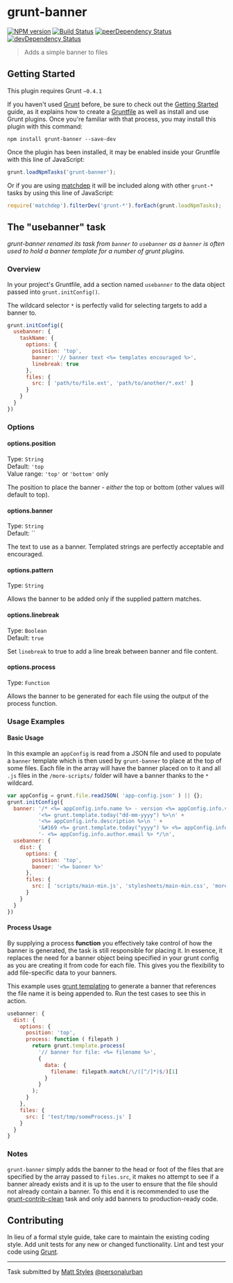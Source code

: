 # grunt-banner

[![NPM version](https://img.shields.io/npm/v/grunt-banner.svg?style=flat)](https://www.npmjs.com/package/grunt-banner)
[![Build Status](https://img.shields.io/travis/mattstyles/grunt-banner/master.svg?style=flat)](https://travis-ci.org/mattstyles/grunt-banner)
[![peerDependency Status](https://img.shields.io/david/peer/mattstyles/grunt-banner.svg?style=flat)](https://david-dm.org/mattstyles/grunt-banner#info=peerDependencies)
[![devDependency Status](https://img.shields.io/david/dev/mattstyles/grunt-banner.svg?style=flat)](https://david-dm.org/mattstyles/grunt-banner#info=devDependencies)

> Adds a simple banner to files


## Getting Started
This plugin requires Grunt `~0.4.1`

If you haven't used [Grunt](http://gruntjs.com/) before, be sure to check out the [Getting Started](http://gruntjs.com/getting-started) guide, as it explains how to create a [Gruntfile](http://gruntjs.com/sample-gruntfile) as well as install and use Grunt plugins. Once you're familiar with that process, you may install this plugin with this command:

```shell
npm install grunt-banner --save-dev
```

Once the plugin has been installed, it may be enabled inside your Gruntfile with this line of JavaScript:

```js
grunt.loadNpmTasks('grunt-banner');
```

Or if you are using [matchdep](https://github.com/tkellen/node-matchdep) it will be included along with other `grunt-*` tasks by using this line of JavaScript:

```js
require('matchdep').filterDev('grunt-*').forEach(grunt.loadNpmTasks);
```


## The "usebanner" task

*grunt-banner renamed its task from `banner` to `usebanner` as a `banner` is often used to hold a banner template for a number of grunt plugins.*


### Overview

In your project's Gruntfile, add a section named `usebanner` to the data object passed into `grunt.initConfig()`.

The wildcard selector `*` is perfectly valid for selecting targets to add a banner to.

```js
grunt.initConfig({
  usebanner: {
    taskName: {
      options: {
        position: 'top',
        banner: '// banner text <%= templates encouraged %>',
        linebreak: true
      },
      files: {
        src: [ 'path/to/file.ext', 'path/to/another/*.ext' ]
      }
    }
  }
})
```


### Options

#### options.position
Type: `String`  
Default: `'top`  
Value range: `'top'` or `'bottom'` only

The position to place the banner - *either* the top or bottom (other values will default to top).

#### options.banner
Type: `String`  
Default: ``  

The text to use as a banner. Templated strings are perfectly acceptable and encouraged.

#### options.pattern
Type: `String`

Allows the banner to be added only if the supplied pattern matches.

#### options.linebreak
Type: `Boolean`  
Default: `true`

Set `linebreak` to true to add a line break between banner and file content.

#### options.process
Type: `Function`

Allows the banner to be generated for each file using the output of the process function.


### Usage Examples

#### Basic Usage

In this example an `appConfig` is read from a JSON file and used to populate a `banner` template which is then used by `grunt-banner` to place at the top of some files. Each file in the array will have the banner placed on to it and all `.js` files in the `/more-scripts/` folder will have a banner thanks to the `*` wildcard.

```js
var appConfig = grunt.file.readJSON( 'app-config.json' ) || {};
grunt.initConfig({
  banner: '/* <%= appConfig.info.name %> - version <%= appConfig.info.version %> - ' +
          '<%= grunt.template.today("dd-mm-yyyy") %>\n' +
          '<%= appConfig.info.description %>\n ' +
          '&#169 <%= grunt.template.today("yyyy") %> <%= appConfig.info.author.name %> ' +
          '- <%= appConfig.info.author.email %> */\n',
  usebanner: {
    dist: {
      options: {
        position: 'top',
        banner: '<%= banner %>'
      },
      files: {
        src: [ 'scripts/main-min.js', 'stylesheets/main-min.css', 'more-scripts/*.js' ]
      }
    }
  }
})
```


#### Process Usage

By supplying a process **function** you effectively take control of how the banner is generated, the task is still responsible for placing it. In essence, it replaces the need for a banner object being specified in your grunt config as you are creating it from code for each file. This gives you the flexibility to add file-specific data to your banners.

This example uses [grunt templating](http://gruntjs.com/api/grunt.template) to generate a banner that references the file name it is being appended to. Run the test cases to see this in action.

```js
usebanner: {
  dist: {
    options: {
      position: 'top',
      process: function ( filepath )
        return grunt.template.process(
          '// banner for file: <%= filename %>',
          {
            data: {
              filename: filepath.match(/\/([^/]*)$/)[1]
            }
          }
        );
      }
    },
    files: {
      src: [ 'test/tmp/someProcess.js' ]
    }
  }
}
```


### Notes

`grunt-banner` simply adds the banner to the head or foot of the files that are specified by the array passed to `files.src`, it makes no attempt to see if a banner already exists and it is up to the user to ensure that the file should not already contain a banner. To this end it is recommended to use the [grunt-contrib-clean](https://github.com/gruntjs/grunt-contrib-clean) task and only add banners to production-ready code.


## Contributing
In lieu of a formal style guide, take care to maintain the existing coding style. Add unit tests for any new or changed functionality. Lint and test your code using [Grunt](http://gruntjs.com/).

---

Task submitted by [Matt Styles](http://veryfizzyjelly.com/coding/introducing-grunt-booty) [@personalurban](https://twitter.com/personalurban)
